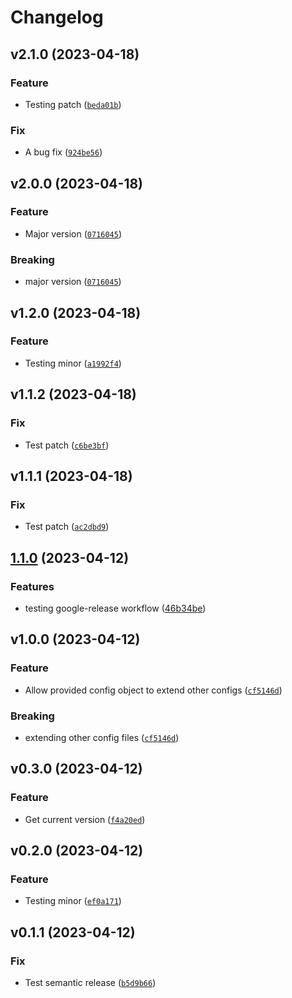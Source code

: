 # Changelog

<!--next-version-placeholder-->

## v2.1.0 (2023-04-18)
### Feature
* Testing patch ([`beda01b`](https://github.com/khosbayar-sorenson/gh-actions-poetry/commit/beda01b14e97e4be09db1e1463c2348fe4d070b7))

### Fix
* A bug fix ([`924be56`](https://github.com/khosbayar-sorenson/gh-actions-poetry/commit/924be567dfbac37064e362917aa11c0200b8e9dd))

## v2.0.0 (2023-04-18)
### Feature
* Major version ([`0716045`](https://github.com/khosbayar-sorenson/gh-actions-poetry/commit/07160458f7cfb6448770ebb788a19cdcb250c6db))

### Breaking
* major version ([`0716045`](https://github.com/khosbayar-sorenson/gh-actions-poetry/commit/07160458f7cfb6448770ebb788a19cdcb250c6db))

## v1.2.0 (2023-04-18)
### Feature
* Testing minor ([`a1992f4`](https://github.com/khosbayar-sorenson/gh-actions-poetry/commit/a1992f4ffded891788297628bc1b4e794da59892))

## v1.1.2 (2023-04-18)
### Fix
* Test patch ([`c6be3bf`](https://github.com/khosbayar-sorenson/gh-actions-poetry/commit/c6be3bfbad5cc539e2173e9337bb4ca0e6442caf))

## v1.1.1 (2023-04-18)
### Fix
* Test patch ([`ac2dbd9`](https://github.com/khosbayar-sorenson/gh-actions-poetry/commit/ac2dbd989a366c1644fa9ce66b361e6b38dafe15))

## [1.1.0](https://github.com/khosbayar-sorenson/gh-actions-poetry/compare/v1.0.0...v1.1.0) (2023-04-12)


### Features

* testing google-release workflow ([46b34be](https://github.com/khosbayar-sorenson/gh-actions-poetry/commit/46b34bef514f0f487ecd845b206433d76e42278f))

## v1.0.0 (2023-04-12)
### Feature
* Allow provided config object to extend other configs ([`cf5146d`](https://github.com/khosbayar-sorenson/gh-actions-poetry/commit/cf5146de89e3b00e6709df38ad5485eb1397a478))

### Breaking
* extending other config files ([`cf5146d`](https://github.com/khosbayar-sorenson/gh-actions-poetry/commit/cf5146de89e3b00e6709df38ad5485eb1397a478))

## v0.3.0 (2023-04-12)
### Feature
* Get current version ([`f4a20ed`](https://github.com/khosbayar-sorenson/gh-actions-poetry/commit/f4a20ed8f775c6230ee92b341357c1e3df808b3f))

## v0.2.0 (2023-04-12)
### Feature
* Testing minor ([`ef0a171`](https://github.com/khosbayar-sorenson/gh-actions-poetry/commit/ef0a171cb202e259baa6807a0a53a0691c87477e))

## v0.1.1 (2023-04-12)
### Fix
* Test semantic release ([`b5d9b66`](https://github.com/khosbayar-sorenson/gh-actions-poetry/commit/b5d9b66d8d8d700161b044403a0a352aac8fdb2c))

